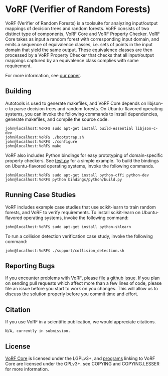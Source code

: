 # VoRF (Verifier of Random Forests)
VoRF (Verifier of Random Forests) is a toolsuite for analyzing input/output
mappings of decision trees and random forests. VoRF consists of two distinct
type of components, VoRF Core and VoRF Property Checker. VoRF Core takes as
input a random forest with corresponding input domain, and emits a sequence of
equivalence classes, i.e. sets of points in the input domain that yield the
same output. These equivalence classes are then processed by a VoRF Property
Checker that checks that all input/output mappings captured by an equivalence
class complies with some requirement.

For more information, see [our paper]().

## Building
Autotools is used to generate makefiles, and VoRF Core depends on libjson-c to
parse decision trees and random forests. On Ubuntu-flavored operating systems,
you can invoke the following commands to install dependencies, generate
makefiles, and compile the source code.
```console
john@localhost:VoRF$ sudo apt-get install build-essential libjson-c-dev
john@localhost:VoRF$ ./bootstrap.sh
john@localhost:VoRF$ ./configure
john@localhost:VoRF$ make
```

VoRF also includes Python bindings for easy prototyping of domain-specific
property checkers. See [test.py](bindings/python/test.py) for a simple example.
To build the bindings on Ubuntu-flavored operating systems, invoke the following
commands.
```console
john@localhost:VoRF$ sudo apt-get install python-cffi python-dev
john@localhost:VoRF$ python bindings/python/build.py
```

## Running Case Studies
VoRF includes example case studies that use scikit-learn to train random forests,
and VoRF to verify requirements. To install scikit-learn on Ubuntu-flavored
operating systems, invoke the following command:
```console
john@localhost:VoRF$ sudo apt-get install python-sklearn
```

To run a collision detection verification case study, invoke the following
command:
```console
john@localhost:VoRF$ ./support/collision_detection.sh
```

## Reporting Bugs
If you encounter problems with VoRF, please 
[file a github issue](https://github.com/john-tornblom/vorf/issues/new). 
If you plan on sending pull requests which affect more than a few lines of code, 
please file an issue before you start to work on you changes. This will allow us
to discuss the solution properly before you commit time and effort.

## Citation
If you use VoRF in a scientific publication, we would appreciate citations.
```
N/A, currently in submission.
```

## License
[VoRF Core](lib) is licensed under the LGPLv3+, and [programs](src) linking to
VoRF Core are licensed under the GPLv3+. see COPYING and COPYING.LESSER for more
information.
